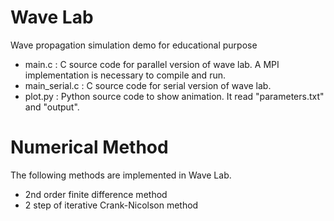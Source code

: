 # Wave Lab
Wave propagation simulation demo for educational purpose

* main.c : C source code for parallel version of wave lab. A MPI implementation is necessary to compile and run.
* main_serial.c : C source code for serial version of wave lab.
* plot.py : Python source code to show animation. It read "parameters.txt" and "output".

# Numerical Method
The following methods are implemented in Wave Lab.

* 2nd order finite difference method
* 2 step of iterative Crank-Nicolson method
